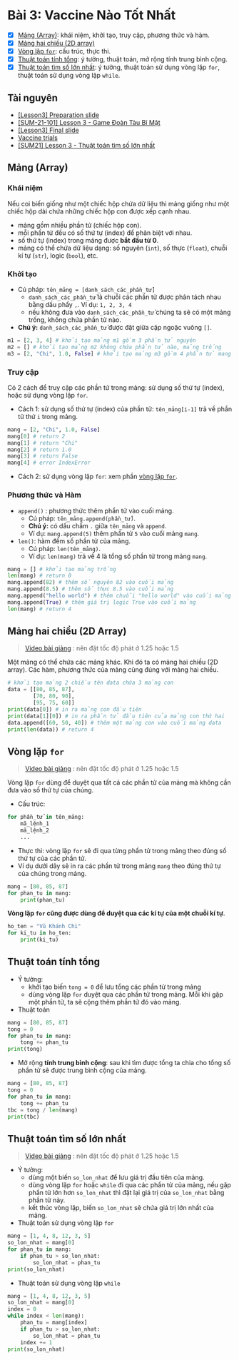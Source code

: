 # Bài 3: Vaccine Nào Tốt Nhất

- [x] [Mảng (Array)](#m%E1%BA%A3ng-array): khái niệm, khởi tạo, truy cập, phương thức và hàm.
- [x] [Mảng hai chiều (2D array)](#m%E1%BA%A3ng-hai-chi%E1%BB%81u-2d-array)
- [x] [Vòng lặp `for`](#v%C3%B2ng-l%E1%BA%B7p-for): cấu trúc, thực thi.
- [x] [Thuật toán tính tổng](#thu%E1%BA%ADt-to%C3%A1n-t%C3%ADnh-t%E1%BB%95ng): ý tưởng, thuật toán, mở rộng tính trung bình cộng.
- [x] [Thuật toán tìm số lớn nhất](#thu%E1%BA%ADt-to%C3%A1n-t%C3%ACm-s%E1%BB%91-l%E1%BB%9Bn-nh%E1%BA%A5t): ý tưởng, thuật toán sử dụng vòng lặp `for`, thuật toán sử dụng vòng lặp `while`.

## Tài nguyên

- [[Lesson3] Preparation slide](https://docs.google.com/presentation/d/e/2PACX-1vRiCUOJUjtOD7u3mqnoHG9pLjbwb7cs6UDoE-Xcz-9T6EhHg8zeSO0HhLYzFWaiWOf2u4gwBM-siF42/embed?start=false&loop=false&delayms=3000&slide=id.ge0eb9e71c2_0_1680)
- [[SUM-21-101] Lesson 3 - Game Đoàn Tàu Bí Mật](https://scratch.mit.edu/projects/550932789)
- [[Lesson3] Final slide](https://docs.google.com/presentation/d/e/2PACX-1vSrd1jFf0Kwjp7EFosMN7jRH8cuW-NfWnJJkKYUG6IUrgKlGQnPvy-6CnMYBSOvxBettbbwIUuYyTgo/embed?start=false&loop=false&delayms=3000&slide=id.ge0eb9e71c2_0_1680)
- [Vaccine trials](https://docs.google.com/spreadsheets/d/1R_Z72Lx45UyqqTVvv1IdcJXeFin4HHJ0R9rZkjErozA/edit?usp=sharing)
- [[SUM21] Lesson 3 - Thuật toán tìm số lớn nhất](https://scratch.mit.edu/projects/551839991/)

## Mảng (Array)

### Khái niệm

Nếu coi biến giống như một chiếc hộp chứa dữ liệu thì mảng giống như một chiếc hộp dài chứa những chiếc hộp con được xếp cạnh nhau.
- mảng gồm nhiều phần tử (chiếc hộp con).
- mỗi phần tử đều có số thứ tự (index) để phân biệt với nhau.
- số thứ tự (index) trong mảng được **bắt đầu từ 0**.
- mảng có thể chứa dữ liệu dạng: số nguyên (`int`), số thực (`float`), chuỗi kí tự (`str`), logic (`bool`), etc.

### Khởi tạo

- Cú pháp: `tên_mảng = [danh_sách_các_phần_tử]`
    - `danh_sách_các_phần_tử` là chuỗi các phần tử được phân tách nhau bằng dấu phẩy `,`. Ví dụ: `1, 2, 3, 4`
    - nếu không đưa vào `danh_sách_các_phần_tử` chúng ta sẽ có một mảng trống, không chứa phần tử nào.
- **Chú ý:** `danh_sách_các_phần_tử` được đặt giữa cặp ngoặc vuông `[]`.

```Python
m1 = [2, 3, 4] # khởi tạo mảng m1 gồm 3 phần tử nguyên
m2 = [] # khởi tạo mảng m2 không chứa phần tử nào, mảng trống
m3 = [2, "Chi", 1.0, False] # khởi tạo mảng m3 gồm 4 phần tử mang các kiểu dữ liệu khác nhau
```

### Truy cập

Có 2 cách để truy cập các phần tử trong mảng: sử dụng số thứ tự (index), hoặc sử dụng vòng lặp `for`.

- Cách 1: sử dụng số thứ tự (index) của phần tử: `tên_mảng[i-1]` trả về phần tử thứ `i` trong mảng.
```Python
mang = [2, "Chi", 1.0, False]
mang[0] # return 2
mang[1] # return "Chi"
mang[2] # return 1.0
mang[3] # return False
mang[4] # error IndexError
```
- Cách 2: sử dụng vòng lặp `for`: xem phần [vòng lặp `for`](#v%C3%B2ng-l%E1%BA%B7p-for).

### Phương thức và Hàm

- `append()` : phương thức thêm phần tử vào cuối mảng.
    - Cú pháp:  `tên_mảng.append(phần_tử)`.
    - **Chú ý:** có dấu chấm `.` giữa `tên_mảng` và `append`.
    - Ví dụ: `mang.append(5)` thêm phần tử `5` vào cuối mảng `mang`.
- `len()`: hàm đếm số phần tử của mảng.
    - Cú pháp: `len(tên_mảng)`.
    - Ví dụ: `len(mang)` trả về 4 là tổng số phần tử trong mảng `mang`.

```Python
mang = [] # khởi tạo mảng trống
len(mang) # return 0
mang.append(82) # thêm số nguyên 82 vào cuối mảng
mang.append(8.5) # thêm số thực 8.5 vào cuối mảng
mang.append("hello world") # thêm chuỗi "hello world" vào cuối mảng
mang.append(True) # thêm giá trị logic True vào cuối mảng
len(mang) # return 4
```

## Mảng hai chiều (2D Array)

> [Video bài giảng](https://youtu.be/mgOtiIuhJZc?t=5962) :  nên đặt tốc độ phát ở 1.25 hoặc 1.5

Một mảng có thể chứa các mảng khác. Khi đó ta có mảng hai chiều (2D array). Các hàm, phương thức của mảng cũng đúng với mảng hai chiều.

```Python
# khởi tạo mảng 2 chiều tên data chứa 3 mảng con
data = [[80, 85, 87],
        [70, 80, 90],
        [95, 75, 60]]
print(data[0]) # in ra mảng con đầu tiên
print(data[1][0]) # in ra phần tử đầu tiên của mảng con thứ hai
data.append([60, 50, 40]) # thêm một mảng con vào cuối mảng data
print(len(data)) # return 4
```

## Vòng lặp `for`

> [Video bài giảng](https://youtu.be/mgOtiIuhJZc?t=5235) :  nên đặt tốc độ phát ở 1.25 hoặc 1.5

Vòng lặp `for` dùng để duyệt qua tất cả các phần tử của mảng mà không cần đưa vào số thứ tự của chúng.
- Cấu trúc:
```Python
for phần_tử in tên_mảng:
    mã_lệnh_1
    mã_lệnh_2
    ...
```
- Thực thi: vòng lặp `for` sẽ đi qua từng phần tử trong mảng theo đúng số thứ tự của các phần tử.
- Ví dụ dưới dây sẽ in ra các phần tử trong mảng `mang` theo đúng thứ tự của chúng trong mảng.
```Python
mang = [80, 85, 87]
for phan_tu in mang:
    print(phan_tu)
```

**Vòng lặp `for` cũng được dùng để duyệt qua các kí tự của một chuỗi kí tự**.
```Python
ho_ten = "Vũ Khánh Chi"
for ki_tu in ho_ten:
    print(ki_tu)
```

## Thuật toán tính tổng

- Ý tưởng:
    - khởi tạo biến `tong = 0` để lưu tổng các phần tử trong mảng
    - dùng vòng lặp `for` duyệt qua các phần tử trong mảng. Mỗi khi gặp một phần tử, ta sẽ cộng thêm phần tử đó vào mảng.
- Thuật toán
```Python
mang = [80, 85, 87]
tong = 0
for phan_tu in mang:
    tong += phan_tu
print(tong)
```
- Mở rộng **tính trung bình cộng**: sau khi tìm được tổng ta chia cho tổng số phần tử sẽ được trung bình cộng của mảng.
```Python
mang = [80, 85, 87]
tong = 0
for phan_tu in mang:
    tong += phan_tu
tbc = tong / len(mang)
print(tbc)
```

## Thuật toán tìm số lớn nhất

> [Video bài giảng](https://youtu.be/mgOtiIuhJZc?t=6293) :  nên đặt tốc độ phát ở 1.25 hoặc 1.5

- Ý tưởng:
    - dùng một biến `so_lon_nhat` để lưu giá trị đầu tiên của mảng.
    - dùng vòng lặp `for` hoặc `while` đi qua các phần tử của mảng, nếu gặp phần tử lớn hơn `so_lon_nhat` thì đặt lại giá trị của `so_lon_nhat` bằng phần tử này.
    - kết thúc vòng lặp, biến `so_lon_nhat` sẽ chứa giá trị lớn nhất của mảng.
- Thuật toán sử dụng vòng lặp `for`
```Python
mang = [1, 4, 8, 12, 3, 5]
so_lon_nhat = mang[0]
for phan_tu in mang:
    if phan_tu > so_lon_nhat:
        so_lon_nhat = phan_tu
print(so_lon_nhat)
```
- Thuật toán sử dụng vòng lặp `while`
```Python
mang = [1, 4, 8, 12, 3, 5]
so_lon_nhat = mang[0]
index = 0
while index < len(mang):
    phan_tu = mang[index]
    if phan_tu > so_lon_nhat:
        so_lon_nhat = phan_tu
    index += 1
print(so_lon_nhat)
```
